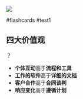 
![](https://raw.githubusercontent.com/a812305914/PMP/main/img/202210172019175.png)

#flashcards #test1
## 四大价值观
？
+ **个体互动**高于**流程和工具**
+ **工作的软件**高于**详细的文档**
+ **客户合作**高于**合同谈判**
+ **响应变化**高于**遵循计划**